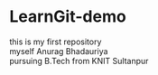 # LearnGit-demo
this is my first repository
<br>
myself Anurag Bhadauriya
<br>
pursuing B.Tech from KNIT Sultanpur
